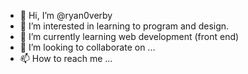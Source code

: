 - 👋 Hi, I’m @ryan0verby
- 👀 I’m interested in learning to program and design.
- 🌱 I’m currently learning web development (front end)
- 💞️ I’m looking to collaborate on ...
- 📫 How to reach me ...

<!---
ryan0verby/ryan0verby is a ✨ special ✨ repository because its `README.md` (this file) appears on your GitHub profile.
You can click the Preview link to take a look at your changes.
--->
